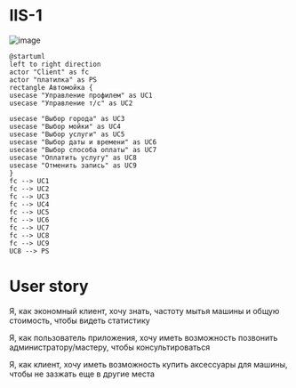 # IIS-1
![image](https://github.com/user-attachments/assets/7522bf76-427d-4145-8325-c18877db0428)
```
@startuml
left to right direction
actor "Client" as fc
actor "платилка" as PS
rectangle Автомойка {
usecase "Управление профилем" as UC1
usecase "Управление т/с" as UC2

usecase "Выбор города" as UC3
usecase "Выбор мойки" as UC4
usecase "Выбор услуги" as UC5
usecase "Выбор даты и времени" as UC6
usecase "Выбор способа оплаты" as UC7
usecase "Оплатить услугу" as UC8
usecase "Отменить запись" as UC9
}
fc --> UC1
fc --> UC2
fc --> UC3
fc --> UC4
fc --> UC5
fc --> UC6
fc --> UC7
fc --> UC8
fc --> UC9
UC8 --> PS
```
# User story

Я, как экономный клиент, хочу знать, частоту мытья машины и общую стоимость, чтобы видеть статистику

Я, как пользователь приложения, хочу иметь возможность позвонить администратору/мастеру, чтобы консультироваться

Я, как клиент, хочу иметь возможность купить аксессуары для машины, чтобы не зазжать еще в другие места
